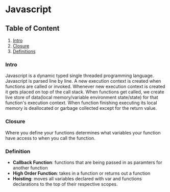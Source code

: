 # Javascript
## Table of Content
  1. [Intro](#intro)
  1. [Closure](#closure)
  1. [Definitions](#definition)

### Intro

Javascript is a dynamic typed single threaded programming language. Javascript is parsed line by line. A new execution context is created when functions are called or invoked. Whenever new execution context is created it gets placed on top of the call stack. When functions get called, we create live store of data(local memory/variable environment state/state) for that function's execution context. When function finishing executing its local memory is deallocated or garbage collected except for the return value.

### Closure

Where you define your functions determines what variables your function have access to when you call the function.

### Definition

- **Callback Function**: functions that are being passed in as paramters for another function
- **High Order Function**: takes in a function or returns out a function
- **Hoisting**: moves all variables declared with var and functions declarations to the top of their respective scopes.